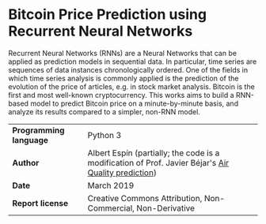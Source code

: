 # Bitcoin Price Prediction using Recurrent Neural Networks

Recurrent Neural Networks (RNNs) are a Neural Networks that can be applied as prediction models in sequential data. In particular, time series are sequences of data instances chronologically ordered. One of the fields in which time series analysis is commonly applied is the prediction of the evolution of the price of articles, e.g. in stock market analysis. Bitcoin is the first and most well-known cryptocurrency. This works aims to build a RNN-based model to predict Bitcoin price on a minute-by-minute basis, and analyze its results compared to a simpler, non-RNN model.

| | |
|-|-|
| **Programming language** | Python 3 |
| **Author** | Albert Espín (partially; the code is a modification of Prof. Javier Béjar's [Air Quality prediction](https://github.com/bejar/DLMAI/blob/master/AirQuality/AQPredictionRNN.py)) |
| **Date**  | March 2019  |
| **Report license**  | Creative Commons Attribution, Non-Commercial, Non-Derivative |
